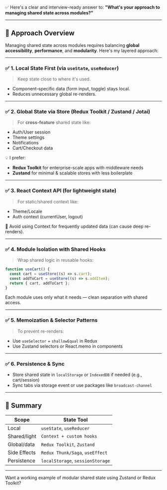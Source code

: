 ✅ Here's a clear and interview-ready answer to:
**"What's your approach to managing shared state across modules?"**

---

## 🔄 **Approach Overview**

Managing shared state across modules requires balancing **global accessibility**, **performance**, and **modularity**. Here's my layered approach:

---

### ✅ 1. **Local State First (via `useState`, `useReducer`)**

> Keep state close to where it's used.

* Component-specific data (form input, toggle) stays local.
* Reduces unnecessary global re-renders.

---

### ✅ 2. **Global State via Store (Redux Toolkit / Zustand / Jotai)**

> For **cross-feature** shared state like:

* Auth/User session
* Theme settings
* Notifications
* Cart/Checkout data

💡 I prefer:

* **Redux Toolkit** for enterprise-scale apps with middleware needs
* **Zustand** for minimal & scalable stores with less boilerplate

---

### ✅ 3. **React Context API (for lightweight state)**

> For static/shared context like:

* Theme/Locale
* Auth context (currentUser, logout)

🚫 Avoid using Context for frequently updated data (can cause deep re-renders).

---

### ✅ 4. **Module Isolation with Shared Hooks**

> Wrap shared logic in reusable hooks:

```js
function useCart() {
  const cart = useStore((s) => s.cart);
  const addToCart = useStore((s) => s.addItem);
  return { cart, addToCart };
}
```

Each module uses only what it needs — clean separation with shared access.

---

### ✅ 5. **Memoization & Selector Patterns**

> To prevent re-renders:

* Use `useSelector` + `shallowEqual` in Redux
* Use Zustand selectors or React.memo in components

---

### ✅ 6. **Persistence & Sync**

* Store shared state in `localStorage` or `IndexedDB` if needed (e.g., cart/session)
* Sync tabs via storage event or use packages like `broadcast-channel`

---

## 🎯 Summary

| Scope        | State Tool                       |
| ------------ | -------------------------------- |
| Local        | `useState`, `useReducer`         |
| Shared/light | `Context + custom hooks`         |
| Global/data  | `Redux Toolkit`, `Zustand`       |
| Side Effects | `Redux Thunk/Saga`, `useEffect`  |
| Persistence  | `localStorage`, `sessionStorage` |

---

Want a working example of modular shared state using Zustand or Redux Toolkit?
